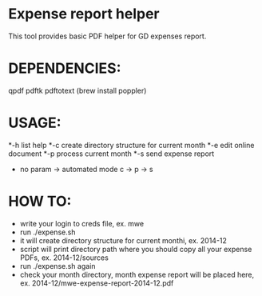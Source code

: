 Expense report helper
=====================

This tool provides basic PDF helper
for GD expenses report.

DEPENDENCIES:
=============
qpdf
pdftk
pdftotext (brew install poppler)


USAGE:
======
*-h list help
*-c create directory structure for current month
*-e edit online document
*-p process current month
*-s send expense report
* no param -> automated mode c -> p -> s

HOW TO:
=======
* write your login to creds file, ex. mwe
* run ./expense.sh
* it will create directory structure for current monthi, ex. 2014-12
* script will print directory path where you should copy all your expense PDFs, ex. 2014-12/sources
* run ./expense.sh again
* check your month directory, month expense report will be placed here, ex. 2014-12/mwe-expense-report-2014-12.pdf
